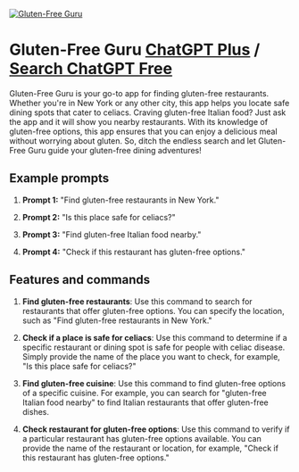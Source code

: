 
[![Gluten-Free Guru](https://files.oaiusercontent.com/file-PlwogicGOOAjQTsox8knmfBr?se=2123-10-16T18%3A49%3A28Z&sp=r&sv=2021-08-06&sr=b&rscc=max-age%3D31536000%2C%20immutable&rscd=attachment%3B%20filename%3Dcddca709-97cc-40e2-ad89-69b043c83797.png&sig=GAdfPJMNqevj7hPPnpPXDlHSPMy1COFGI%2B6dpujUn2U%3D)](https://chat.openai.com/g/g-EuqXGTZX3-gluten-free-guru)

# Gluten-Free Guru [ChatGPT Plus](https://chat.openai.com/g/g-EuqXGTZX3-gluten-free-guru) / [Search ChatGPT Free](https://gptcall.net/index.html#/?search=Gluten-Free%20Guru)

Gluten-Free Guru is your go-to app for finding gluten-free restaurants. Whether you're in New York or any other city, this app helps you locate safe dining spots that cater to celiacs. Craving gluten-free Italian food? Just ask the app and it will show you nearby restaurants. With its knowledge of gluten-free options, this app ensures that you can enjoy a delicious meal without worrying about gluten. So, ditch the endless search and let Gluten-Free Guru guide your gluten-free dining adventures!

## Example prompts

1. **Prompt 1:** "Find gluten-free restaurants in New York."

2. **Prompt 2:** "Is this place safe for celiacs?"

3. **Prompt 3:** "Find gluten-free Italian food nearby."

4. **Prompt 4:** "Check if this restaurant has gluten-free options."

## Features and commands

1. **Find gluten-free restaurants**: Use this command to search for restaurants that offer gluten-free options. You can specify the location, such as "Find gluten-free restaurants in New York."

2. **Check if a place is safe for celiacs**: Use this command to determine if a specific restaurant or dining spot is safe for people with celiac disease. Simply provide the name of the place you want to check, for example, "Is this place safe for celiacs?"

3. **Find gluten-free cuisine**: Use this command to find gluten-free options of a specific cuisine. For example, you can search for "gluten-free Italian food nearby" to find Italian restaurants that offer gluten-free dishes.

4. **Check restaurant for gluten-free options**: Use this command to verify if a particular restaurant has gluten-free options available. You can provide the name of the restaurant or location, for example, "Check if this restaurant has gluten-free options."


